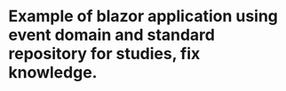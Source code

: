 # Example of blazor application using event domain and standard repository for studies, fix knowledge.
